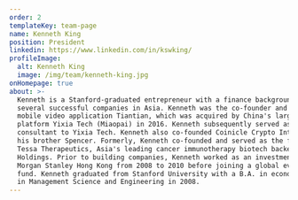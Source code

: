```yaml
---
order: 2
templateKey: team-page
name: Kenneth King
position: President
linkedin: https://www.linkedin.com/in/kswking/
profileImage:
  alt: Kenneth King
  image: /img/team/kenneth-king.jpg
onHomepage: true
about: >-
  Kenneth is a Stanford-graduated entrepreneur with a finance background who has built 
  several successful companies in Asia. Kenneth was the co-founder and CEO of Chinese 
  mobile video application Tiantian, which was acquired by China's largest mobile video 
  platform Yixia Tech (Miaopai) in 2016. Kenneth subsequently served as a blockchain 
  consultant to Yixia Tech. Kenneth also co-founded Coinicle Crypto Intelligence with 
  his brother Spencer. Formerly, Kenneth co-founded and served as the founding COO of 
  Tessa Therapeutics, Asia's leading cancer immunotherapy biotech backed by Temasek 
  Holdings. Prior to building companies, Kenneth worked as an investment banker at 
  Morgan Stanley Hong Kong from 2008 to 2010 before joining a global events driven hedge 
  fund. Kenneth graduated from Stanford University with a B.A. in economics and a M.S. 
  in Management Science and Engineering in 2008.
---
```


